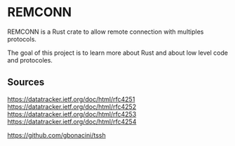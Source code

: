 # REMCONN

REMCONN is a Rust crate to allow remote connection with multiples protocols.

The goal of this project is to learn more about Rust and about low level code and protocoles.

## Sources

https://datatracker.ietf.org/doc/html/rfc4251
https://datatracker.ietf.org/doc/html/rfc4252
https://datatracker.ietf.org/doc/html/rfc4253
https://datatracker.ietf.org/doc/html/rfc4254

https://github.com/gbonacini/tssh
